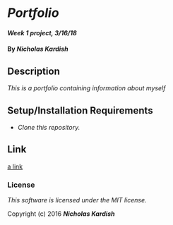 # _Portfolio_

#### _Week 1 project, 3/16/18_

#### By _**Nicholas Kardish**_

## Description

_This is a portfolio containing information about myself_

## Setup/Installation Requirements

* _Clone this repository._

## Link

[a link](kardish515.github.io/Portfolio)

### License

*This software is licensed under the MIT license.*

Copyright (c) 2016 **_Nicholas Kardish_**
